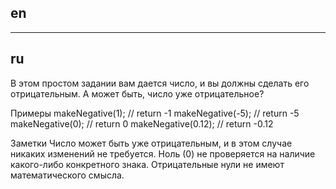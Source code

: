 ## en

---

## ru

В этом простом задании вам дается число, и вы должны сделать его отрицательным. А может быть, число уже отрицательное?

Примеры
makeNegative(1); // return -1
makeNegative(-5); // return -5
makeNegative(0); // return 0
makeNegative(0.12); // return -0.12

Заметки
Число может быть уже отрицательным, и в этом случае никаких изменений не требуется.
Ноль (0) не проверяется на наличие какого-либо конкретного знака. Отрицательные нули не имеют математического смысла.
